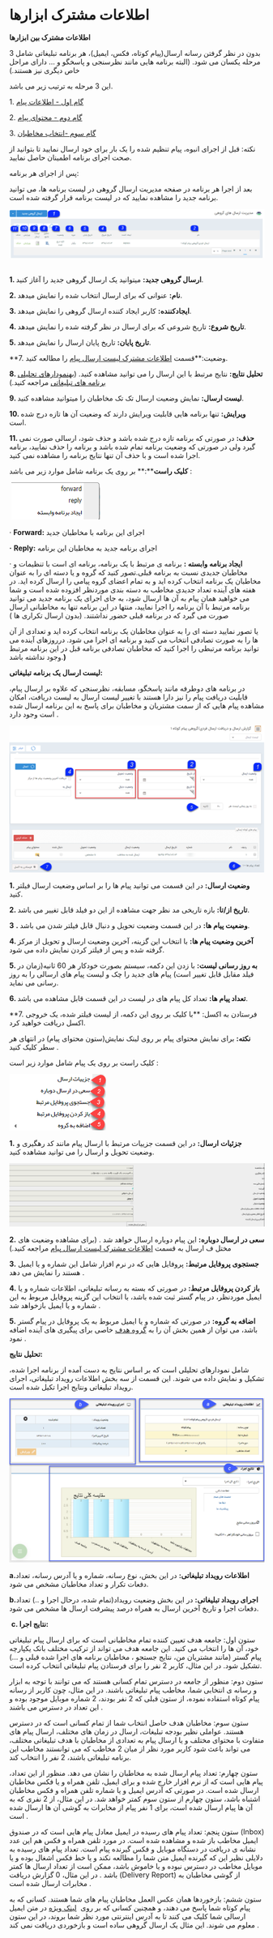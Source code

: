 # اطلاعات مشترک ابزارها        

**اطلاعات مشترک بین ابزارها**

بدون در نظر گرفتن رسانه ارسال(پیام کوتاه، فکس، ایمیل)، هر برنامه تبلیغاتی شامل 3 مرحله یکسان می شود. (البته برنامه هایی مانند نظرسنجی و پاسخگو و ... دارای مراحل خاص دیگری نیز هستند.)

این 3 مرحله به ترتیب زیر می باشد.

1\. [گام اول - اطلاعات پیام](ToolsSharedInformation/Step1messageinfo.md)

2\. [گام دوم - محتوای پیام](ToolsSharedInformation/Step2messagecontent.md)

3\. [گام سوم -انتخاب مخاطبان](ToolsSharedInformation/Step3SelectAudiences.md)

نکته: قبل از اجرای انبوه، پیام تنظیم شده را یک بار برای خود ارسال نمایید تا بتوانید از صحت اجرای برنامه اطمینان حاصل نمایید.

پس از اجرای هر برنامه:

بعد از اجرا هر برنامه در صفحه مدیریت ارسال گروهی در لیست برنامه ها، می توانید برنامه جدید را مشاهده نمایید که در لیست برنامه قرار گرفته شده است.

![](advertise-tools1.png) 

**1\. ارسال گروهی جدید:** میتوانید یک ارسال گروهی جدید را آغاز کنید.

**2\. نام:** عنوانی که برای ارسال انتخاب شده را نمایش میدهد.

**3\. ایجادکننده:** کاربر ایجاد کننده ارسال گروهی را نمایش میدهد.

**4\. تاریخ شروع:** تاریخ شروعی که برای ارسال در نظر گرفته شده را نمایش میدهد.

**5\. تاریخ پایان:** تاریخ پایان ارسال را نمایش میدهد.

**7\. وضعیت:**قسمت [اطلاعات مشترک لیست ارسال پیام](../Communications/SentlistCommoninfo.md) را مطالعه کنید.

**8\. تحلیل نتایج:** نتایج مرتبط با این ارسال را می توانید مشاهده کنید. (به[نمودارهای تحلیلی برنامه های تبلیغاتی](AdvertismentProgrameChart.md) مراجعه کنید.)

**9\. لیست ارسال:** نمایش وضعیت ارسال تک تک مخاطبان را میتوانید مشاهده کنید.

**10\. ویرایش:** تنها برنامه هایی قابلیت ویرایش دارند که وضعیت آن ها تازه درج شده است.

**11\. حذف:** در صورتی که برنامه تازه درج شده باشد و حذف شود، ارسالی صورت نمی گیرد ولی در صورتی که وضعیت برنامه تمام شده باشد و برنامه را حذف نمایید، برنامه اجرا شده است و با حذف آن تنها نتایج برنامه را مشاهده نمی کنید.

**کلیک راست****:** بر روی یک برنامه شامل موارد زیر می باشد :

 ![](advertise-tools2.png)

·  **Forward:**  اجرای این برنامه با مخاطبان جدید

**·**  **Reply:**  اجرای برنامه جدید به مخاطبان این برنامه

·  **ایجاد برنامه وابسته  :** برنامه ی مرتبط با یک برنامه، برنامه ای است با تنظیمات و مخاطبان جدیدی نسبت به برنامه قبلی.تصور کنید که گروه و یا دسته ای را به عنوان مخاطبان یک برنامه انتخاب کرده اید و به تمام اعضای گروه پیامی را ارسال کرده اید. در هفته های آینده تعداد جدیدی مخاطب به دسته بندی موردنظر افزوده شده است و شما می خواهید همان پیام به آن ها ارسال شود، به جای اجرای یک برنامه جدید می توانید برنامه مرتبط با آن برنامه را اجرا نمایید، منتها در این برنامه تنها به مخاطبانی ارسال صورت می گیرد که در برنامه قبلی حضور نداشتند. (بدون ارسال تکراری ها )

یا تصور نمایید دسته ای را به عنوان مخاطبان یک برنامه انتخاب کرده اید  و تعدادی از آن ها را به صورت تصادفی انتخاب می کنید و برنامه ای اجرا می شود. درروزهای آینده می توانید برنامه مرتبطی را اجرا کنید که مخاطبان تصادفی برنامه قبل در این برنامه مرتبط وجود نداشته باشد.**)**

**لیست ارسال یک برنامه تبلیغاتی:**

در برنامه های دوطرفه مانند پاسخگو، مسابقه، نظرسنجی که علاوه بر ارسال پیام، قابلیت دریافت پیام را نیز دارا هستند با تغییر لیست ارسال به لیست دریافت، امکان مشاهده پیام هایی که از سمت مشتریان و مخاطبان برای پاسخ به این برنامه ارسال شده است وجود دارد .

![](advertise-advertise-tools2)

**1\. وضعیت ارسال:** در این قسمت می توانید پیام ها را بر اساس وضعیت ارسال فیلتر کنید.

**2\. تاریخ از/تا:** بازه تاریخی مد نظر جهت مشاهده از این دو فیلد قابل تغییر می باشد.

**3** **. وضعیت پیام ها:** در این قسمت وضعیت تحویل و دنبال قابل فیلتر شدن می باشد.

**4\. آخرین وضعیت پیام ها:** با انتخاب این گزینه، آخرین وضعیت ارسال و تحویل از مرکز گرفته شده و پس از فیلتر کردن نمایش داده می شود.

**5\. به روز رسانی لیست:** با زدن این دکمه، سیستم بصورت خودکار هر 60 ثانیه(زمان در فیلد مقابل قابل تغییر است) پیام های جدید را چک و لیست پیام های ارسالی را به روز رسانی می نماید.

**6\. تعداد پیام ها:** تعداد کل پیام های در لیست در این قسمت قابل مشاهده می باشد.

**7\. فرستادن به اکسل: **با کلیک بر روی این دکمه، از لیست فیلتر شده، یک خروجی اکسل دریافت خواهید کرد.

**نکته:** برای نمایش محتوای پیام بر روی لینک نمایش(ستون محتوای پیام) در انتهای هر سطر کلیک کنید .

کلیک راست بر روی یک پیام شامل موارد زیر است :

![](advertise-tools4.png)

**1.** **جزئیات** **ارسال:** در این قسمت جزییات مرتبط با ارسال پیام مانند کد رهگیری و وضعیت تحویل و ارسال را می توانید مشاهده کنید.

![](advertise-tools5.png)

**2.** **سعی در ارسال دوباره:** این پیام دوباره ارسال خواهد شد . (برای مشاهده وضعیت های مختل ف ارسال به قسمت [اطلاعات مشترک لیست ارسال پیام](../Communications/SentlistCommoninfo.md) مراجعه کنید.)

**3.** **جستجوی پروفایل مرتبط:** پروفایل هایی که در نرم افزار شامل این شماره و یا ایمیل هستند را نمایش می دهد .

**4.** **باز کردن پروفایل مرتبط:** در صورتی که بسته به رسانه تبلیغاتی، اطلاعات شماره و یا ایمیل موردنظر، در پیام گستر ثبت شده باشد، با انتخاب این گزینه پروفایل مربوط به این شماره و یا ایمیل بازخواهد شد .

**5.** **اضافه به گروه:** در صورتی که شماره و یا ایمیل مربوط به یک پروفایل در پیام گستر باشد، می توان از همین بخش آن را به [گروه هدف](../PayamGostarSyncBank/PerposeOfGroups.md) خاصی برای پیگیری های آینده اضافه نمود .

**تحلیل نتایج:**

شامل نمودارهای تحلیلی است که بر اساس نتایج به دست آمده از برنامه اجرا شده، تشکیل و نمایش داده می شوند. این قسمت از سه بخش اطلاعات رویداد تبلیغاتی، اجرای رویداد تبلیغاتی ونتایج اجرا تکیل شده است.

![](advertise-advertise-tools2.png)

**a.اطلاعات رویداد تبلیغاتی:** در این بخش، نوع رسانه، شماره و یا آدرس رسانه، تعداد دفعات تکرار و تعداد مخاطبان مشخص می شود.

**b.اجرای رویداد تبلیغاتی:** در این بخش وضعیت رویداد(تمام شده، درحال اجرا و ..) تعداد دفعات اجرا و تاریخ آخرین ارسال به همراه درصد پیشرفت ارسال ها مشخص می شود.

 **c. نتایج اجرا:**

ستون اول: جامعه هدف تعیین کننده تمام مخاطبانی است که برای ارسال پیام تبلیغاتی خود، آن ها را انتخاب می کنید. این جامعه هدف می تواند از ترکیب مختلف بانک یکپارچه پیام گستر (مانند مشتریان من، نتایج جستجو ، مخاطبان برنامه های اجرا شده قبلی و ...) تشکیل شود. در این مثال، کاربر 2 نفر را برای فرستادن پیام تبلیغاتی انتخاب کرده است.

ستون دوم: منظور از جامعه در دسترس تمام کسانی هستند که می توانند با توجه به ابزار و رسانه ی انتخابی شما، مخاطب پیام تبلیغاتی باشند. در این مثال، چون کاربر از رسانه پیام کوتاه استفاده نموده، از ستون قبلی که 2 نفر بودند، 2 شماره موبایل موجود بوده و این تعداد در دسترس می باشند .

ستون سوم: مخاطبان هدف حاصل انتخاب شما از تمام کسانی است که در دسترس هستند. عواملی نظیر بودجه تبلیغات، ارسال در زمان های مختلف، ارسال پیام های متفاوت با محتوای مختلف و یا ارسال پیام به تعدادی از مخاطبان با هدف تبلیغاتی مختلف، می تواند باعث شود کاربر مورد نظر از میان 2 مخاطب که می توانستند مخاطب این برنامه تبلیغاتی باشند، 2 نفر را انتخاب کند.

ستون چهارم: تعداد پیام ارسال شده به مخاطبان را نشان می دهد. منظور از این تعداد، پیام هایی است که از نرم افزار خارج شده و برای ایمیل، تلفن همراه و یا فکس مخاطبان ارسال شده است. در صورتی که آدرس ایمیل و یا شماره تلفن همراه و فکس مخاطبان اشتباه باشد، ستون چهارم از ستون سوم کمتر خواهد شد. در این مثال، از 2 نفری که به آن ها پیام ارسال شده است، برای 1 نفر پیام از مخابرات به گوشی آن ها ارسال شده است .

ستون پنجم: تعداد پیام های رسیده در ایمیل معادل پیام هایی است که در صندوق (Inbox) ایمیل مخاطب باز شده و مشاهده شده است. در مورد تلفن همراه و فکس هم این عدد نشانه ی دریافت در دستگاه موبایل و فکس گیرنده پیام است. تعداد پیام های رسیده به دلایلی نظیر این که گیرنده ایمیل متن شما را مطالعه نکند و یا خط فکس اشغال بوده و یا موبایل مخاطب در دسترس نبوده و یا خاموش باشد، ممکن است از تعداد ارسال ها کمتر باشد . در این مثال، 0 گزارش دریافت (Delivery Report) از گوشی مخاطبان به مخابرات ارسال شده است .

ستون ششم: بازخوردها همان عکس العمل مخاطبان پیام های شما هستند. کسانی که به پیام کوتاه شما پاسخ می دهند، و همچنین کسانی که بر روی  [لینک ویژه](../Email/InteligentEmail.md) در متن ایمیل ارسالی شما کلیک می کنند تا به آدرس اینترنتی مورد نظر شما بروند، در این ستون معلوم می شوند. این مثال یک ارسال گروهی ساده است و بازخوردی دریافت نمی کند .